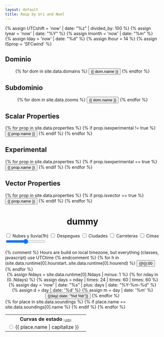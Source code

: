 ```yaml
---
layout: default
title: Rasp by Uri and Noel
---
```

{% assign UTCshift = 'now' | date: "%z" | divided_by: 100 %}
{% assign Iyear = 'now' | date: "%Y" %}
{% assign Imonth = 'now' | date: "%m" %}
{% assign Iday = 'now' | date: "%d" %}
{% assign Ihour = 14 %}
{% assign ISprop = 'SFCwind' %}


<h2>Dominio</h2>
<div class='domain_selector' align="center">
{% for dom in site.data.domains %}
<button type="button"
        class="button domain {% if dom.code == 'd02'%} active {% else %} inactive {% endif %}"
        id="button_domain_{{ dom.code }}"
        onclick="javascript:change_domain('{{ dom.code }}');">
{{ dom.name }}
</button>
{% endfor %}
</div>


<h2>Subdominio</h2>
<div class='domain_selector' align="center">
{% for dom in site.data.zooms %}
<button type="button"
        class="button domain {% if dom.code == 'd02'%} active {% else %} inactive {% endif %}"
        id="button_domain_{{ dom.code }}"
        onclick="javascript:change_subdomain('{{ dom.code }}');">
{{ dom.name }}
</button>
{% endfor %}
</div>


<h2>Scalar Properties</h2>
<div class='Sprop_selector'>
{% for prop in site.data.properties %}
{% if prop.isexperimental != true %}
<button type="button"
        class="button prop {% if prop.prop == 'sfcwind' %} active {% else %} inactive {% endif %}"
        id="button_Sprop_{{ prop.prop }}"
        onclick="javascript:change_Sprop('{{ prop.prop }}');">
{{ prop.name }}
</button>
{% endif %}
{% endfor %}
</div>

<h2>Experimental</h2>
<div class='Sprop_selector'>
{% for prop in site.data.properties %}
{% if prop.isexperimental == true %}
<button type="button"
        class="button prop {% if prop.prop == 'sfcwind' %} active {% else %} inactive {% endif %}"
        id="button_Sprop_{{ prop.prop }}"
        onclick="javascript:change_Sprop('{{ prop.prop }}');">
{{ prop.name }}
</button>
{% endif %}
{% endfor %}
</div>

<h2>Vector Properties</h2>
<div class='Vprop_selector'>
{% for prop in site.data.properties %}
{% if prop.isvector == true %}
<button type="button"
        class="button vprop {% if prop.prop  == 'sfcwind' %} active {% else %} inactive {% endif %}"
        id="button_Vprop_{{ prop.prop }}"
        onclick="javascript:change_Vprop('{{ prop.prop }}');">
{{ prop.name }}
</button>
{% endif %}
{% endfor %}
</div>




<div id='plot_title' class="plot_title" align="center">
<h1>dummy</h1>
</div>

<label>
<input type="checkbox"  onChange="javascript:toggleVisibility(['clouds_layer','rain_layer'])" autocomplete="off" name='foo'>
<span>Nubes y lluvia(1h)</span>
</label>
<label>
<input type="checkbox"  onChange="javascript:toggleVisibility(['takeoffs_names_layer'])" autocomplete="off" name='foo'>
<span>Despegues</span>
</label>
<label>
<input type="checkbox"  onChange="javascript:toggleVisibility(['cities_names_layer'])" autocomplete="off" name='foo'>
<span>Ciudades</span>
</label>
<label>
<input type="checkbox"  onChange="javascript:toggleVisibility(['road_layer'])" autocomplete="off" name='foo'>
<span>Carreteras</span>
</label>
<label>
<input type="checkbox"  onChange="javascript:toggleVisibility(['peaks_layer'])" autocomplete="off" name='foo'>
<span>Cimas</span>
</label>

<input id="SliderOpacity" class="slider_opacity" type="range" min="0" max="100" value="50" oninput="javascript:set_opacity(this.value,['Sprop_layer']);">

<div class='map_container'>
   <img class="base_map" id="terrain_layer"/>
   <img class="over"    id="rivers_layer"/>
   <img class="over start_hidden"    id="road_layer"/>
   <img class="over"    id="ccaa_layer"/>
   <img class="over"    id="takeoffs_layer"/>
   <img class="over start_hidden"    id="peaks_layer"/>
   <img class="over start_hidden"    id="peaks_names_layer"/>
   <img class="over"    id="cities_layer"/>
   <img class="over start_hidden"    id="takeoffs_names_layer"/>
   <img class="over start_hidden"    id="cities_names_layer"/>
   <!-- Scalar -->
   <img class="Sprop_map"  id="Sprop_layer"/>
   <!-- Vector -->
   <img class="Vprop_map"  id="Vprop_layer"/>
   <img class="VBprop_map" id="VBprop_layer"/>
   <!-- Overlay -->
   <img class="Oover start_hidden" id="clouds_layer"/>
   <img class="Oover start_hidden" id="rain_layer"/>
</div>
<!-- Color bar -->
<div class='map_container'>
   <img class="base_map" id="cbar_layer"/>
</div>


<!-- <h2>Time</h2> -->
<div class='hours_selector'>
{% comment %}
Hours are build on local timezone, but everything (classes, javascript)
use UTCtime
{% endcomment %}
{% for h in (site.data.runtime[0].hourstart..site.data.runtime[0].hourend) %}
   <button type="button"
           class="button hour {% if h == 14 %} active {% else %} inactive {% endif %}"
           id="button_hour_{{h | minus: UTCshift}}" onclick="javascript:change_hour({{h | minus: UTCshift}});">
   {{h}}:00
   </button>
{% endfor %}
</div>


<!-- <h2>Day</h2> -->
<div class='days_selector' align="center">
<!-- {% capture date0 %} {{'today' | date: "%Y/%m/%d" | jsonify }} {% endcapture %}
<p>{{date0}}</p>
-->
{% assign Ndays = site.data.runtime[0].Ndays | minus: 1 %}
{% for nday in (0..Ndays) %}
{% assign days = nday | times: 24 | times: 60 | times: 60 %}
{% assign day = 'now' | date: "%s" | plus: days | date: "%Y-%m-%d" %}
{% assign d = day | date: '%d' %}
{% assign m = day | date: '%m' %}
<button type="button"
        class="button day {% if nday == 0 %} active {% else %} inactive {% endif %}"
        id="button_day_{{day | date: '%d'}}"
        onclick="javascript:change_day({{ day | date: '%d,%m' }});">
{{day| date: "%d %b"}}
</button>
{% endfor %}
</div>


<!-- Soundings -->
<table class='table_sounding'>
<tr>
   <th colspan="2">Curvas de estado <span style='font-size:0.5em;font-weight: normal;'><a id="sounding_link" href='/sounding.html'>(+info)</a></span></th>
</tr>
{% for place in site.data.soundings %}
<tr>
   <td>
   <label>
   <input type="radio" onChange="javascript:change_sounding('{{place.name}}')" name='foo'>
   <span>{{ place.name | capitalize }}</span>
   </label>
   </td>
   {% if place.name == site.data.soundings[0].name %}
   <td rowspan="{{site.data.soundings | size}}">
   <img id="sounding_img">
   </td>  <!-- Sounding -->
   {% endif %}
</tr>
{% endfor %}
</table>
